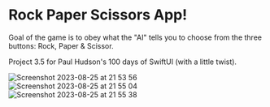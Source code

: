 # Rock Paper Scissors App!

Goal of the game is to obey what the "AI" tells you to choose from the three buttons: Rock, Paper & Scissor.

Project 3.5 for Paul Hudson's 100 days of SwiftUI (with a little twist).

![Screenshot 2023-08-25 at 21 53 56](https://github.com/lyuhiroyama/RockPaperScissors-App/assets/98152295/011eb7a2-9996-4194-b18b-137384636abb)  ![Screenshot 2023-08-25 at 21 55 04](https://github.com/lyuhiroyama/RockPaperScissors-App/assets/98152295/0ec70d00-41b9-49a7-a389-3d45d549e79f)  ![Screenshot 2023-08-25 at 21 55 38](https://github.com/lyuhiroyama/RockPaperScissors-App/assets/98152295/c9d4bae2-323f-4ce4-b689-94013b730e01)
